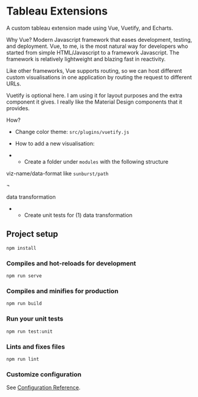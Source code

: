 # Tableau Extensions

A custom tableau extension made using Vue, Vuetify, and Echarts.

Why Vue? Modern Javascript framework that eases development, testing, and deployment. Vue, to me, is the most natural way for developers who started from simple HTML/Javascript to a framework Javascript. The framework is relatively lightweight and blazing fast in reactivity.

Like other frameworks, Vue supports routing, so we can host different custom visualisations in one application by routing the request to different URLs.

Vuetify is optional here. I am using it for layout purposes and the extra component it gives. I really like the Material Design components that it provides.

How?

* Change color theme: `src/plugins/vuetify.js`

* How to add a new visualisation:

* * Create a folder under `modules` with the following structure

viz-name/data-format like `sunburst/path`

¬

data transformation

* * Create unit tests for (1) data transformation


## Project setup
```
npm install
```

### Compiles and hot-reloads for development
```
npm run serve
```

### Compiles and minifies for production
```
npm run build
```

### Run your unit tests
```
npm run test:unit
```

### Lints and fixes files
```
npm run lint
```

### Customize configuration
See [Configuration Reference](https://cli.vuejs.org/config/).
